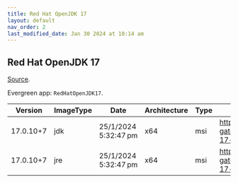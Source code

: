 ```yaml
---
title: Red Hat OpenJDK 17
layout: default
nav_order: 2
last_modified_date: Jan 30 2024 at 10:14 am
---
```


## Red Hat OpenJDK 17

[Source](https://developers.redhat.com/products/openjdk/overview).

Evergreen app: `RedHatOpenJDK17`.

| Version   | ImageType | Date                 | Architecture | Type | URI                                                                                                                                   |
| --------- | --------- | -------------------- | ------------ | ---- | ------------------------------------------------------------------------------------------------------------------------------------- |
| 17.0.10+7 | jdk       | 25/1/2024 5:32:47 pm | x64          | msi  | https://developers.redhat.com/content-gateway/file/pub/openjdk/adoptium/January_2024/java-17-openjdk-17.0.10.0.7-2.win.x86_64.msi     |
| 17.0.10+7 | jre       | 25/1/2024 5:32:47 pm | x64          | msi  | https://developers.redhat.com/content-gateway/file/pub/openjdk/adoptium/January_2024/java-17-openjdk-17.0.10.0.7-2.jre.win.x86_64.msi |
